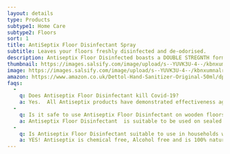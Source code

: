 ```yaml
---
layout: details
type: Products
subtype1: Home Care
subtype2: Floors
sort: 1
title: AntiSeptix Floor Disinfectant Spray
subtitle: Leaves your floors freshly disinfected and de-odorised.
description: Antiseptix Floor Disinfected boasts a DOUBLE STREGNTH formula specially developed to disinfect the grimiest floors all over your house. This formula is proven to kill 99.9% of bacteria, fungus, and virus. fresh, healthy floors for everyone at home from the baby crawler to the 3 second rule floor eater, Antiseptix Floor Disinfectant has got you covered.
thumbnail: https://images.salsify.com/image/upload/s--YUVK3U-4--/kbnxumnalrbm7nnmh7fs.png
image: https://images.salsify.com/image/upload/s--YUVK3U-4--/kbnxumnalrbm7nnmh7fs.png
amazon: https://www.amazon.co.uk/Dettol-Hand-Sanitizer-Original-50ml/dp/B08HYQW9GP/ref=sr_1_4?keywords=dettol+instant+hand+sanitizer&qid=1661961971&refinements=p_76%3A419158031&rnid=419157031&rps=1&sprefix=dettol+instant+%2Caps%2C80&sr=8-4
faqs:
  -
    q: Does Antiseptix Floor Disinfectant kill Covid-19? 
    a: Yes.  All Antiseptix products have demonstrated effectiveness against the Covid-19 virus (SARS-CoV-2) when used in accordance with the directions for use. 
  -
    q: Is it safe to use Antiseptix Floor Disinfectant on wooden floors? 
    a: Antiseptix Floor Disinfectant  is suitable to be used on sealed wooden floors, Tiles, Hardwood, Laminated flooring, Concrete and Hard Floors.
  -
    q: Is Antiseptix Floor Disinfectant suitable to use in households with children and pets?
    a: YES! Antiseptix is chemical free, Alcohol free and is 100% natural as well and being non- toxic. Please ensure the product remains out of a child’s reach.
---
```

